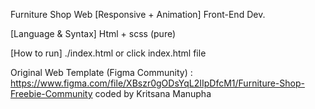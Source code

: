 Furniture Shop Web [Responsive + Animation]
Front-End Dev.

[Language & Syntax]
Html + scss (pure)

[How to run]
./index.html or click index.html file

Original Web Template (Figma Community) : https://www.figma.com/file/XBszr0gODsYqL2IIpDfcM1/Furniture-Shop-Freebie-Community
coded by Kritsana Manupha 

